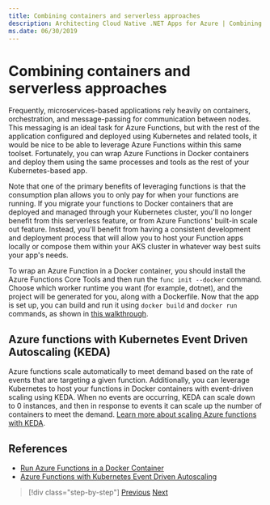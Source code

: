 ```yaml
---
title: Combining containers and serverless approaches
description: Architecting Cloud Native .NET Apps for Azure | Combining Containers and Serverless Approaches
ms.date: 06/30/2019
---
```

# Combining containers and serverless approaches

Frequently, microservices-based applications rely heavily on containers, orchestration, and message-passing for communication between nodes. This messaging is an ideal task for Azure Functions, but with the rest of the application configured and deployed using Kubernetes and related tools, it would be nice to be able to leverage Azure Functions within this same toolset. Fortunately, you can wrap Azure Functions in Docker containers and deploy them using the same processes and tools as the rest of your Kubernetes-based app.

Note that one of the primary benefits of leveraging functions is that the consumption plan allows you to only pay for when your functions are running. If you migrate your functions to Docker containers that are deployed and managed through your Kubernetes cluster, you'll no longer benefit from this serverless feature, or from Azure Functions' built-in scale out feature. Instead, you'll benefit from having a consistent development and deployment process that will allow you to host your Function apps locally or compose them within your AKS cluster in whatever way best suits your app's needs.

To wrap an Azure Function in a Docker container, you should install the Azure Functions Core Tools and then run the `func init --docker` command. Choose which worker runtime you want (for example, dotnet), and the project will be generated for you, along with a Dockerfile. Now that the app is set up, you can build and run it using `docker build` and `docker run` commands, as shown in [this walkthrough](https://markheath.net/post/azure-functions-docker).

## Azure functions with Kubernetes Event Driven Autoscaling (KEDA)

Azure functions scale automatically to meet demand based on the rate of events that are targeting a given function. Additionally, you can leverage Kubernetes to host your functions in Docker containers with event-driven scaling using KEDA. When no events are occurring, KEDA can scale down to 0 instances, and then in response to events it can scale up the number of containers to meet the demand. [Learn more about scaling Azure functions with KEDA](https://docs.microsoft.com/azure/azure-functions/functions-kubernetes-keda).

## References

- [Run Azure Functions in a Docker Container](https://markheath.net/post/azure-functions-docker)
- [Azure Functions with Kubernetes Event Driven Autoscaling](https://docs.microsoft.com/azure/azure-functions/functions-kubernetes-keda)


>[!div class="step-by-step"]
>[Previous](leverage-serverless-functions.md)
>[Next](deploy-containers-azure.md)
